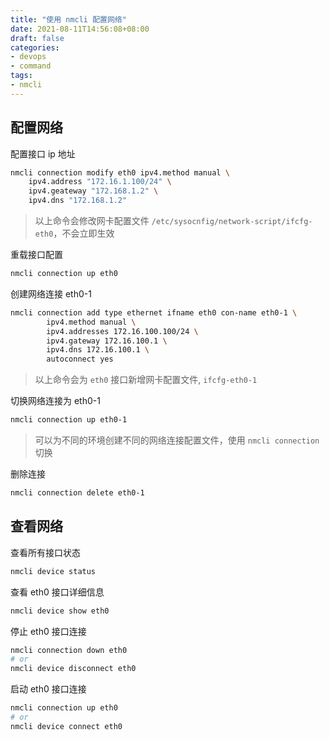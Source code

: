 ```yaml
---
title: "使用 nmcli 配置网络"
date: 2021-08-11T14:56:08+08:00
draft: false
categories: 
- devops
- command
tags:
- nmcli
---
```


## 配置网络

配置接口 ip 地址

```bash
nmcli connection modify eth0 ipv4.method manual \
    ipv4.address "172.16.1.100/24" \
    ipv4.geateway "172.168.1.2" \
    ipv4.dns "172.168.1.2"
```

> 以上命令会修改网卡配置文件 `/etc/sysocnfig/network-script/ifcfg-eth0`，不会立即生效

重载接口配置

```bash
nmcli connection up eth0
```

创建网络连接 eth0-1

```bash
nmcli connection add type ethernet ifname eth0 con-name eth0-1 \
        ipv4.method manual \
        ipv4.addresses 172.16.100.100/24 \
        ipv4.gateway 172.16.100.1 \
        ipv4.dns 172.16.100.1 \
        autoconnect yes
```

> 以上命令会为 `eth0` 接口新增网卡配置文件, `ifcfg-eth0-1`

切换网络连接为 eth0-1

```bash
nmcli connection up eth0-1
```

> 可以为不同的环境创建不同的网络连接配置文件，使用 `nmcli connection` 切换

删除连接

```bash
nmcli connection delete eth0-1
```

## 查看网络

查看所有接口状态

```bash
nmcli device status
```

查看 eth0 接口详细信息

```bash
nmcli device show eth0
```

停止 eth0 接口连接

```bash
nmcli connection down eth0
# or
nmcli device disconnect eth0
```

启动 eth0 接口连接

```bash
nmcli connection up eth0
# or
nmcli device connect eth0
```
